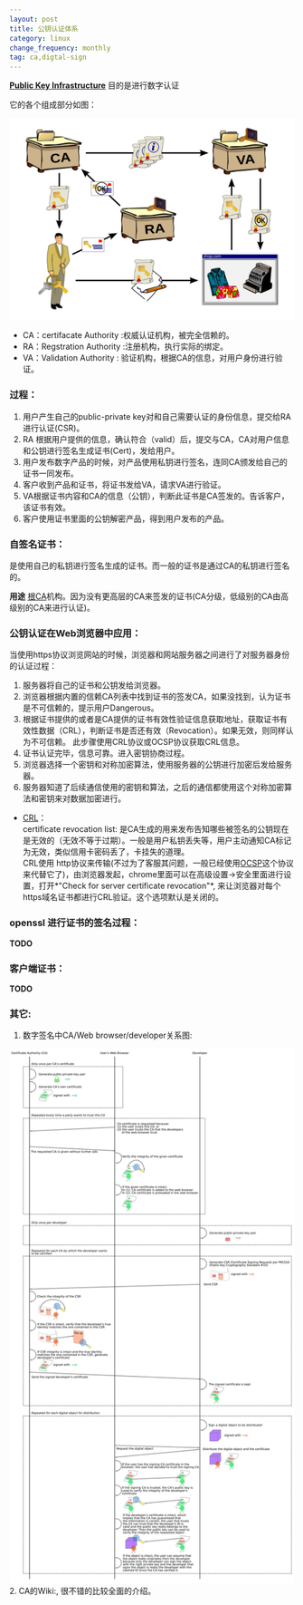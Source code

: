 ```yaml
---
layout: post
title: 公钥认证体系
category: linux
change_frequency: monthly
tag: ca,digtal-sign
---
```


**[Public Key Infrastructure](http://en.wikipedia.org/wiki/Public_key_infrastructure)** 目的是进行数字认证

它的各个组成部分如图：

<img src="/images/Public-Key-Infrastructure.svg">

- CA：certifacate Authority :权威认证机构，被完全信赖的。
- RA：Regstration Authority :注册机构，执行实际的绑定。
- VA：Validation Authority : 验证机构，根据CA的信息，对用户身份进行验证。

### 过程：
1. 用户产生自己的public-private key对和自己需要认证的身份信息，提交给RA进行认证(CSR)。
2. RA 根据用户提供的信息，确认符合（valid）后，提交与CA，CA对用户信息和公钥进行签名生成证书(Cert)，发给用户。
3. 用户发布数字产品的时候，对产品使用私钥进行签名，连同CA颁发给自己的证书一同发布。
4. 客户收到产品和证书，将证书发给VA，请求VA进行验证。
5. VA根据证书内容和CA的信息（公钥），判断此证书是CA签发的。告诉客户，该证书有效。
6. 客户使用证书里面的公钥解密产品，得到用户发布的产品。

### 自签名证书：
是使用自己的私钥进行签名生成的证书。而一般的证书是通过CA的私钥进行签名的。

**用途** [根CA](http://en.wikipedia.org/wiki/Root_certificate)机构。因为没有更高层的CA来签发的证书(CA分级，低级别的CA由高级别的CA来进行认证)。

### 公钥认证在Web浏览器中应用：
当使用https协议浏览网站的时候，浏览器和网站服务器之间进行了对服务器身份的认证过程：
1. 服务器将自己的证书和公钥发给浏览器。
2. 浏览器根据内置的信赖CA列表中找到证书的签发CA，如果没找到，认为证书是不可信赖的，提示用户Dangerous。
3. 根据证书提供的或者是CA提供的证书有效性验证信息获取地址，获取证书有效性数据（CRL），判断证书是否还有效（Revocation）。如果无效，则同样认为不可信赖。 此步骤使用CRL协议或OCSP协议获取CRL信息。
4. 证书认证完毕，信息可靠。进入密钥协商过程。
5. 浏览器选择一个密钥和对称加密算法，使用服务器的公钥进行加密后发给服务器。
6. 服务器知道了后续通信使用的密钥和算法，之后的通信都使用这个对称加密算法和密钥来对数据加密进行。

- [CRL](http://en.wikipedia.org/wiki/Certificate_revocation_list)：  
certificate revocation list: 是CA生成的用来发布告知哪些被签名的公钥现在是无效的（无效不等于过期）。一般是用户私钥丢失等，用户主动通知CA标记为无效，类似信用卡密码丢了，卡挂失的道理。  
CRL使用 http协议来传输(不过为了客服其问题，一般已经使用[OCSP](http://en.wikipedia.org/wiki/Online_Certificate_Status_Protocol)这个协议来代替它了)，由浏览器发起，chrome里面可以在高级设置->安全里面进行设置，打开*"Check for server certificate revocation"*, 来让浏览器对每个https域名证书都进行CRL验证。这个选项默认是关闭的。


### openssl 进行证书的签名过程：
**TODO**

### 客户端证书：
**TODO**

### 其它:
1. 数字签名中CA/Web browser/developer关系图:  
<img src="/images/Usage-of-Digital-Certificate.svg">
2. CA的Wiki:<http://en.wikipedia.org/wiki/Certificate_authority>, 很不错的比较全面的介绍。
